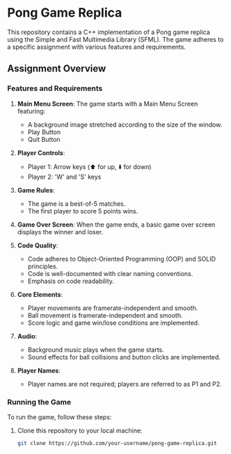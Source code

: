 # Pong Game Replica

This repository contains a C++ implementation of a Pong game replica using the Simple and Fast Multimedia Library (SFML). The game adheres to a specific assignment with various features and requirements.

## Assignment Overview

### Features and Requirements

1. **Main Menu Screen**: The game starts with a Main Menu Screen featuring:
   - A background image stretched according to the size of the window.
   - Play Button
   - Quit Button

2. **Player Controls**:
   - Player 1: Arrow keys (⬆️ for up, ⬇️ for down)
   - Player 2: 'W' and 'S' keys

3. **Game Rules**:
   - The game is a best-of-5 matches.
   - The first player to score 5 points wins.

4. **Game Over Screen**: When the game ends, a basic game over screen displays the winner and loser.

5. **Code Quality**:
   - Code adheres to Object-Oriented Programming (OOP) and SOLID principles.
   - Code is well-documented with clear naming conventions.
   - Emphasis on code readability.

6. **Core Elements**:
   - Player movements are framerate-independent and smooth.
   - Ball movement is framerate-independent and smooth.
   - Score logic and game win/lose conditions are implemented.

7. **Audio**:
   - Background music plays when the game starts.
   - Sound effects for ball collisions and button clicks are implemented.

8. **Player Names**:
   - Player names are not required; players are referred to as P1 and P2.

### Running the Game

To run the game, follow these steps:

1. Clone this repository to your local machine:

   ```bash
   git clone https://github.com/your-username/pong-game-replica.git
